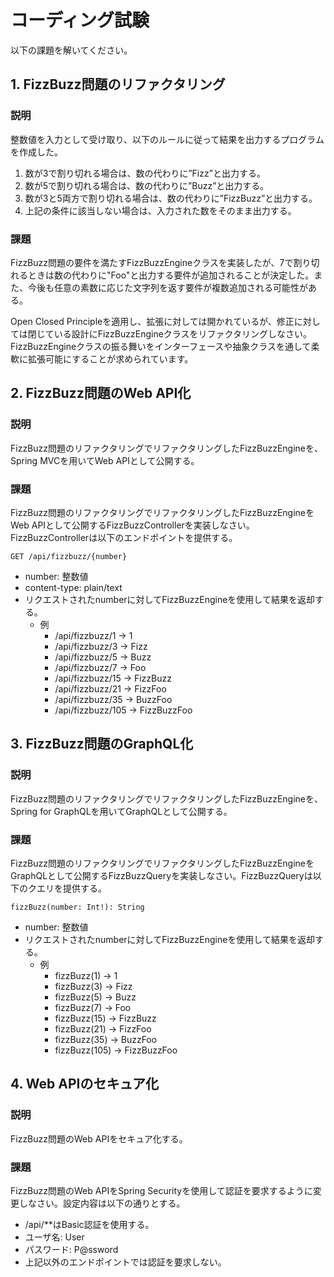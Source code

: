 # コーディング試験
以下の課題を解いてください。

## 1. FizzBuzz問題のリファクタリング

### 説明
整数値を入力として受け取り、以下のルールに従って結果を出力するプログラムを作成した。

1. 数が3で割り切れる場合は、数の代わりに”Fizz”と出力する。
2. 数が5で割り切れる場合は、数の代わりに”Buzz”と出力する。
3. 数が3と5両方で割り切れる場合は、数の代わりに”FizzBuzz”と出力する。
4. 上記の条件に該当しない場合は、入力された数をそのまま出力する。

### 課題
FizzBuzz問題の要件を満たすFizzBuzzEngineクラスを実装したが、7で割り切れるときは数の代わりに"Foo"と出力する要件が追加されることが決定した。また、今後も任意の素数に応じた文字列を返す要件が複数追加される可能性がある。

Open Closed Principleを適用し、拡張に対しては開かれているが、修正に対しては閉じている設計にFizzBuzzEngineクラスをリファクタリングしなさい。FizzBuzzEngineクラスの振る舞いをインターフェースや抽象クラスを通して柔軟に拡張可能にすることが求められています。

## 2. FizzBuzz問題のWeb API化
### 説明
FizzBuzz問題のリファクタリングでリファクタリングしたFizzBuzzEngineを、Spring MVCを用いてWeb APIとして公開する。

### 課題
FizzBuzz問題のリファクタリングでリファクタリングしたFizzBuzzEngineをWeb APIとして公開するFizzBuzzControllerを実装しなさい。FizzBuzzControllerは以下のエンドポイントを提供する。

`GET /api/fizzbuzz/{number}`

- number: 整数値
- content-type: plain/text
- リクエストされたnumberに対してFizzBuzzEngineを使用して結果を返却する。
  - 例
    - /api/fizzbuzz/1 -> 1
    - /api/fizzbuzz/3 -> Fizz
    - /api/fizzbuzz/5 -> Buzz
    - /api/fizzbuzz/7 -> Foo
    - /api/fizzbuzz/15 -> FizzBuzz
    - /api/fizzbuzz/21 -> FizzFoo
    - /api/fizzbuzz/35 -> BuzzFoo
    - /api/fizzbuzz/105 -> FizzBuzzFoo


## 3. FizzBuzz問題のGraphQL化
### 説明
FizzBuzz問題のリファクタリングでリファクタリングしたFizzBuzzEngineを、Spring for GraphQLを用いてGraphQLとして公開する。

### 課題
FizzBuzz問題のリファクタリングでリファクタリングしたFizzBuzzEngineをGraphQLとして公開するFizzBuzzQueryを実装しなさい。FizzBuzzQueryは以下のクエリを提供する。

`fizzBuzz(number: Int!): String`
- number: 整数値
- リクエストされたnumberに対してFizzBuzzEngineを使用して結果を返却する。
  - 例
    - fizzBuzz(1) -> 1
    - fizzBuzz(3) -> Fizz
    - fizzBuzz(5) -> Buzz
    - fizzBuzz(7) -> Foo
    - fizzBuzz(15) -> FizzBuzz
    - fizzBuzz(21) -> FizzFoo
    - fizzBuzz(35) -> BuzzFoo
    - fizzBuzz(105) -> FizzBuzzFoo

## 4. Web APIのセキュア化
### 説明
FizzBuzz問題のWeb APIをセキュア化する。

### 課題
FizzBuzz問題のWeb APIをSpring Securityを使用して認証を要求するように変更しなさい。設定内容は以下の通りとする。

- /api/**はBasic認証を使用する。
- ユーザ名: User
- パスワード: P@ssword
- 上記以外のエンドポイントでは認証を要求しない。

